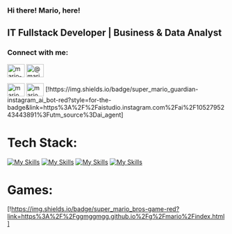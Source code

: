<h3>Hi there! Mario, here!</h3>
<h2>IT Fullstack Developer | Business & Data Analyst </h2>  

<h3 align="left">Connect with me:</h3>
<p align="left">
<a href="https://linkedin.com/in/mario-pratama7" target="blank"><img align="center" src="https://raw.githubusercontent.com/rahuldkjain/github-profile-readme-generator/master/src/images/icons/Social/linked-in-alt.svg" alt="mario-pratama7" height="30" width="40" /></a>
<a href="https://medium.com/@mario.se7en17" target="blank"><img align="center" src="https://raw.githubusercontent.com/rahuldkjain/github-profile-readme-generator/master/src/images/icons/Social/medium.svg" alt="@mario.se7en17" height="30" width="40" /></a>
</p>
<p align="left">
<a href="https://fb.com/mario.putra" target="blank"><img align="center" src="https://raw.githubusercontent.com/rahuldkjain/github-profile-readme-generator/master/src/images/icons/Social/facebook.svg" alt="mario.putra" height="30" width="40" /></a>
<a href="https://instagram.com/mario.pratama7" target="blank"><img align="center" src="https://raw.githubusercontent.com/rahuldkjain/github-profile-readme-generator/master/src/images/icons/Social/instagram.svg" alt="mario.pratama7" height="30" width="40" /></a>
[!https://img.shields.io/badge/super_mario_guardian-instagram_ai_bot-red?style=for-the-badge&link=https%3A%2F%2Faistudio.instagram.com%2Fai%2F1052795243443891%3Futm_source%3Dai_agent]
</p>

# Tech Stack:
[![My Skills](https://skillicons.dev/icons?i=html,css,bootstrap,tailwind,vue,js,jquery,alpinejs&perline=8&theme=light)](https://skillicons.dev)
[![My Skills](https://skillicons.dev/icons?i=php,laravel,nodejs,dotnet,py&perline=5&theme=light)](https://skillicons.dev)
[![My Skills](https://skillicons.dev/icons?i=mysql,postgres,sqlite,mongodb,git,github,docker,nginx&perline=8&theme=light)](https://skillicons.dev)
[![My Skills](https://skillicons.dev/icons?i=figma,notion&perline=2&theme=light)](https://skillicons.dev)

# Games:
[!https://img.shields.io/badge/super_mario_bros-game-red?link=https%3A%2F%2Fggmggmgg.github.io%2Fg%2Fmario%2Findex.html]

